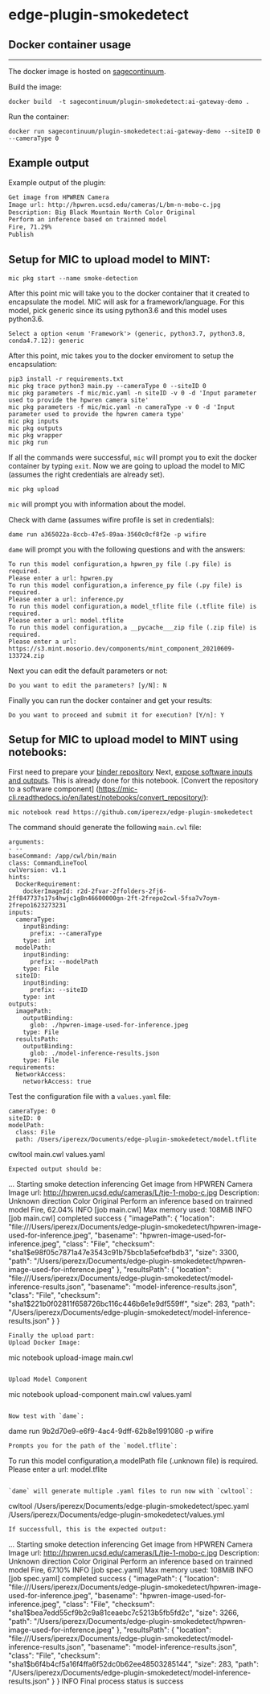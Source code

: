 # edge-plugin-smokedetect

## Docker container usage
-------------
The docker image is hosted on [sagecontinuum](https://hub.docker.com/orgs/sagecontinuum).

Build the image:
```
docker build  -t sagecontinuum/plugin-smokedetect:ai-gateway-demo .
```
Run the container:
```
docker run sagecontinuum/plugin-smokedetect:ai-gateway-demo --siteID 0 --cameraType 0
```

## Example output

Example output of the plugin:
```bash
Get image from HPWREN Camera
Image url: http://hpwren.ucsd.edu/cameras/L/bm-n-mobo-c.jpg
Description: Big Black Mountain North Color Original
Perform an inference based on trainned model
Fire, 71.29%
Publish
```
## Setup for MIC to upload model to MINT:

```
mic pkg start --name smoke-detection
```
After this point mic will take you to the docker container that it created to encapsulate the model.
MIC will ask for a framework/language. For this model, pick generic since its using python3.6 and this model uses python3.6.
```
Select a option <enum 'Framework'> (generic, python3.7, python3.8, conda4.7.12): generic
```

After this point, mic takes you to the docker enviroment to setup the encapsulation:
```
pip3 install -r requirements.txt
mic pkg trace python3 main.py --cameraType 0 --siteID 0
mic pkg parameters -f mic/mic.yaml -n siteID -v 0 -d 'Input parameter used to provide the hpwren camera site'
mic pkg parameters -f mic/mic.yaml -n cameraType -v 0 -d 'Input parameter used to provide the hpwren camera type'
mic pkg inputs
mic pkg outputs
mic pkg wrapper
mic pkg run
```
If all the commands were successful, `mic` will prompt you to exit the docker container by typing `exit`.
Now we are going to upload the model to MIC (assumes the right credentials are already set).
```
mic pkg upload
```
`mic` will prompt you with information about the model.

Check with dame (assumes wifire profile is set in credentials):
```
dame run a365022a-8ccb-47e5-89aa-3560c0cf8f2e -p wifire
```
`dame` will prompt you with the following questions and with the answers:
```
To run this model configuration,a hpwren_py file (.py file) is required.
Please enter a url: hpwren.py
To run this model configuration,a inference_py file (.py file) is required.
Please enter a url: inference.py
To run this model configuration,a model_tflite file (.tflite file) is required.
Please enter a url: model.tflite
To run this model configuration,a __pycache___zip file (.zip file) is required.
Please enter a url: https://s3.mint.mosorio.dev/components/mint_component_20210609-133724.zip
```

Next you can edit the default parameters or not:
```
Do you want to edit the parameters? [y/N]: N
```
Finally you can run the docker container and get your results:
```
Do you want to proceed and submit it for execution? [Y/n]: Y
```

## Setup for MIC to upload model to MINT using notebooks:
First need to prepare your [binder repository](https://mic-cli.readthedocs.io/en/latest/notebooks/prepare_binder/)
Next, [expose software inputs and outputs](https://mic-cli.readthedocs.io/en/latest/notebooks/expose_inputs_outputs/). This is already done for this notebook.
[Convert the repository to a software component] (https://mic-cli.readthedocs.io/en/latest/notebooks/convert_repository/):
```
mic notebook read https://github.com/iperezx/edge-plugin-smokedetect
```
The command should generate the following `main.cwl` file:
```
arguments:
- --
baseCommand: /app/cwl/bin/main
class: CommandLineTool
cwlVersion: v1.1
hints:
  DockerRequirement:
    dockerImageId: r2d-2fvar-2ffolders-2fj6-2ff847737s17s4hwjc1g8n46600000gn-2ft-2frepo2cwl-5fsa7v7oym-2frepo1623273231
inputs:
  cameraType:
    inputBinding:
      prefix: --cameraType
    type: int
  modelPath:
    inputBinding:
      prefix: --modelPath
    type: File
  siteID:
    inputBinding:
      prefix: --siteID
    type: int
outputs:
  imagePath:
    outputBinding:
      glob: ./hpwren-image-used-for-inference.jpeg
    type: File
  resultsPath:
    outputBinding:
      glob: ./model-inference-results.json
    type: File
requirements:
  NetworkAccess:
    networkAccess: true
```
Test the configuration file with a `values.yaml` file:
```
cameraType: 0
siteID: 0
modelPath:
  class: File
  path: /Users/iperezx/Documents/edge-plugin-smokedetect/model.tflite
```
cwltool main.cwl values.yaml
```
Expected output should be:
```
...
Starting smoke detection inferencing
Get image from HPWREN Camera
Image url: http://hpwren.ucsd.edu/cameras/L/tje-1-mobo-c.jpg
Description:  Unknown direction Color Original
Perform an inference based on trainned model
Fire, 62.04%
INFO [job main.cwl] Max memory used: 108MiB
INFO [job main.cwl] completed success
{
    "imagePath": {
        "location": "file:///Users/iperezx/Documents/edge-plugin-smokedetect/hpwren-image-used-for-inference.jpeg",
        "basename": "hpwren-image-used-for-inference.jpeg",
        "class": "File",
        "checksum": "sha1$e98f05c7871a47e3543c91b75bcb1a5efcefbdb3",
        "size": 3300,
        "path": "/Users/iperezx/Documents/edge-plugin-smokedetect/hpwren-image-used-for-inference.jpeg"
    },
    "resultsPath": {
        "location": "file:///Users/iperezx/Documents/edge-plugin-smokedetect/model-inference-results.json",
        "basename": "model-inference-results.json",
        "class": "File",
        "checksum": "sha1$221b0f02811f658726bc116c446b6e1e9df559ff",
        "size": 283,
        "path": "/Users/iperezx/Documents/edge-plugin-smokedetect/model-inference-results.json"
    }
}
```
Finally the upload part:
Upload Docker Image:
```
mic notebook upload-image main.cwl
```

Upload Model Component
```
mic notebook upload-component main.cwl values.yaml
```

Now test with `dame`:
```
dame run 9b2d70e9-e6f9-4ac4-9dff-62b8e1991080 -p wifire
```
Prompts you for the path of the `model.tflite`:
```
To run this model configuration,a modelPath file (.unknown file) is required.
Please enter a url: model.tflite
```

`dame` will generate multiple .yaml files to run now with `cwltool`:
```
cwltool /Users/iperezx/Documents/edge-plugin-smokedetect/spec.yaml /Users/iperezx/Documents/edge-plugin-smokedetect/values.yml
```
If successfull, this is the expected output:
```
...
Starting smoke detection inferencing
Get image from HPWREN Camera
Image url: http://hpwren.ucsd.edu/cameras/L/tje-1-mobo-c.jpg
Description:  Unknown direction Color Original
Perform an inference based on trainned model
Fire, 67.10%
INFO [job spec.yaml] Max memory used: 108MiB
INFO [job spec.yaml] completed success
{
    "imagePath": {
        "location": "file:///Users/iperezx/Documents/edge-plugin-smokedetect/hpwren-image-used-for-inference.jpeg",
        "basename": "hpwren-image-used-for-inference.jpeg",
        "class": "File",
        "checksum": "sha1$bea7edd55cf9b2c9a81ceaebc7c5213b5fb5fd2c",
        "size": 3266,
        "path": "/Users/iperezx/Documents/edge-plugin-smokedetect/hpwren-image-used-for-inference.jpeg"
    },
    "resultsPath": {
        "location": "file:///Users/iperezx/Documents/edge-plugin-smokedetect/model-inference-results.json",
        "basename": "model-inference-results.json",
        "class": "File",
        "checksum": "sha1$b6f4b4cf5a16f4ffa6f52dc0b62ee48503285144",
        "size": 283,
        "path": "/Users/iperezx/Documents/edge-plugin-smokedetect/model-inference-results.json"
    }
}
INFO Final process status is success
```
